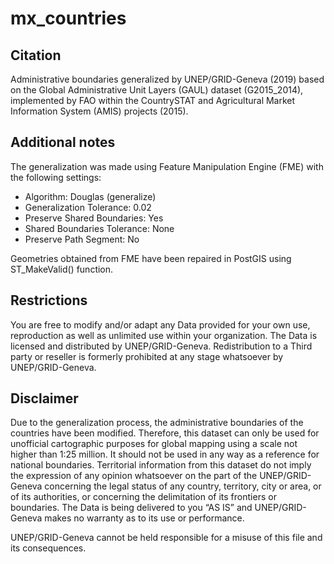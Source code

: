 # mx_countries

## Citation

Administrative boundaries generalized by UNEP/GRID-Geneva (2019) based on the Global Administrative Unit Layers (GAUL) dataset (G2015_2014), implemented by FAO within the CountrySTAT and Agricultural Market Information System (AMIS) projects (2015).

## Additional notes

The generalization was made using Feature Manipulation Engine (FME) with the following settings:

- Algorithm: Douglas (generalize)
- Generalization Tolerance: 0.02
- Preserve Shared Boundaries: Yes
- Shared Boundaries Tolerance: None
- Preserve Path Segment: No

Geometries obtained from FME have been repaired in PostGIS using ST_MakeValid() function.

## Restrictions

You are free to modify and/or adapt any Data provided for your own use, reproduction as well as unlimited use within your organization. The Data is licensed and distributed by UNEP/GRID-Geneva. Redistribution to a Third party or reseller is formerly prohibited at any stage whatsoever by UNEP/GRID-Geneva.

## Disclaimer

Due to the generalization process, the administrative boundaries of the countries have been modified. Therefore, this dataset can only be used for unofficial cartographic purposes for global mapping using a scale not higher than 1:25 million. It should not be used in any way as a reference for national boundaries. Territorial information from this dataset do not imply the expression of any opinion whatsoever on the part of the UNEP/GRID-Geneva concerning the legal status of any country, territory, city or area, or of its authorities, or concerning the delimitation of its frontiers or boundaries. The Data is being delivered to you “AS IS” and UNEP/GRID-Geneva makes no warranty as to its use or performance.

UNEP/GRID-Geneva cannot be held responsible for a misuse of this file and its consequences.
